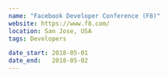 ```yaml
---
name: "Facebook Developer Conference (F8)"
website: https://www.f8.com/
location: San Jose, USA
tags: Developers

date_start: 2018-05-01
date_end:   2018-05-02
---
```

